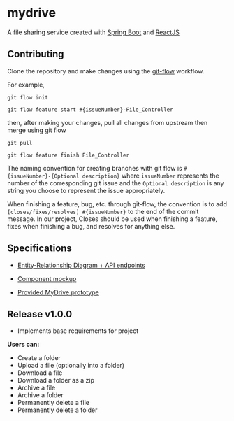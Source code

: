 # mydrive

A file sharing service created with [Spring Boot](https://spring.io/projects/spring-boot) and [ReactJS](https://reactjs.org/)

## Contributing

Clone the repository and make changes using the [git-flow](https://www.atlassian.com/git/tutorials/comparing-workflows/gitflow-workflow) workflow.

For example,

```
git flow init

git flow feature start #{issueNumber}-File_Controller
```

then, after making your changes, pull all changes from upstream then merge using git flow

```
git pull

git flow feature finish File_Controller
```

The naming convention for creating branches with git flow is ```#{issueNumber}-{Optional description}``` where ```issueNumber``` represents the number of the corresponding git issue and the ```Optional description``` is any string you choose to represent the issue appropriately.

When finishing a feature, bug, etc. through git-flow, the convention is to add ```[closes/fixes/resolves] #{issueNumber}``` to the end of the commit message. In our project, Closes should be used when finishing a feature, fixes when finishing a bug, and resolves for anything else.

## Specifications

* [Entity-Relationship Diagram + API endpoints](https://www.lucidchart.com/documents/edit/2e22884c-06f7-470d-a12e-ba6e028b9a74?shared=true&)

* [Component mockup](https://projects.invisionapp.com/freehand/document/fAKfkOXIf)

* [Provided MyDrive prototype](https://projects.invisionapp.com/prototype/MyDrive-cjhm3jumn003qjq01qvx47vds)

## Release v1.0.0

* Implements base requirements for project

**Users can:**
* Create a folder
* Upload a file (optionally into a folder)
* Download a file
* Download a folder as a zip
* Archive a file
* Archive a folder
* Permanently delete a file
* Permanently delete a folder
